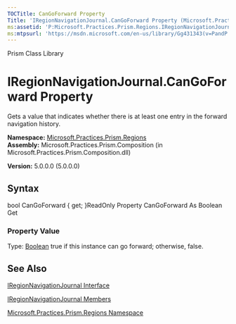 ```yaml
---
TOCTitle: CanGoForward Property
Title: 'IRegionNavigationJournal.CanGoForward Property (Microsoft.Practices.Prism.Regions)'
ms:assetid: 'P:Microsoft.Practices.Prism.Regions.IRegionNavigationJournal.CanGoForward'
ms:mtpsurl: 'https://msdn.microsoft.com/en-us/library/Gg431343(v=PandP.50)'
---
```


Prism Class Library

IRegionNavigationJournal.CanGoForward Property
==================================================

Gets a value that indicates whether there is at least one entry in the forward navigation history.

**Namespace:** [Microsoft.Practices.Prism.Regions](https://msdn.microsoft.com/library/microsoft.practices.prism.regions)
**Assembly:** Microsoft.Practices.Prism.Composition (in Microsoft.Practices.Prism.Composition.dll)

**Version:** 5.0.0.0 (5.0.0.0)

## Syntax


bool CanGoForward { get; }ReadOnly Property CanGoForward As Boolean Get
### Property Value

Type: [Boolean](http://msdn.microsoft.com/en-us/library/a28wyd50)
true if this instance can go forward; otherwise, false.

See Also
--------


[IRegionNavigationJournal Interface](https://msdn.microsoft.com/library/microsoft.practices.prism.regions.iregionnavigationjournal)

[IRegionNavigationJournal Members](https://msdn.microsoft.com/allmembers.t:microsoft.practices.prism.regions.iregionnavigationjournal)

[Microsoft.Practices.Prism.Regions Namespace](https://msdn.microsoft.com/library/microsoft.practices.prism.regions)
